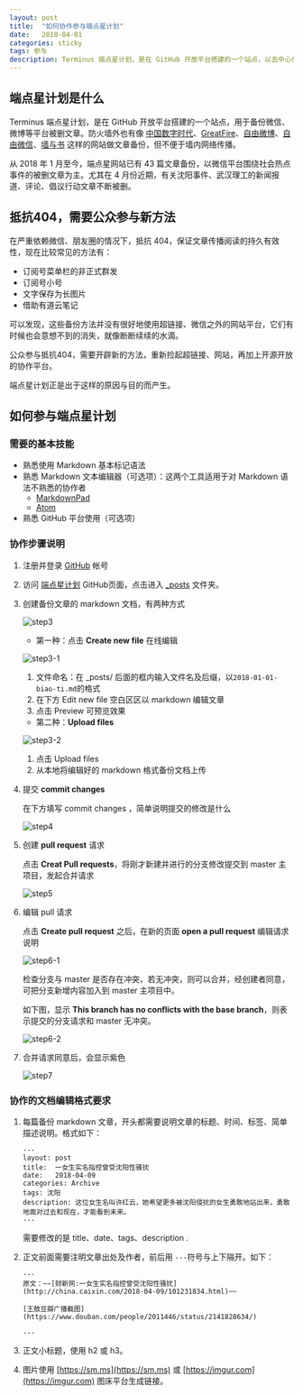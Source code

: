 ```yaml
---
layout: post
title:  "如何协作参与端点星计划"
date:   2018-04-01
categories: sticky
tags: 参与
description: Terminus 端点星计划，是在 GitHub 开放平台搭建的一个站点，以去中心化的方式备份微信、微博等平台被删文章。
---
```


## 端点星计划是什么

Terminus 端点星计划，是在 GitHub 开放平台搭建的一个站点，用于备份微信、微博等平台被删文章。防火墙外也有像 [中国数字时代](https://chinadigitaltimes.net/chinese/)、[GreatFire](https://zh.greatfire.org/)、[自由微博](https://freeweibo.com/)、[自由微信](https://freewechat.com/)、[墙与书](https://wallsandbooks.wordpress.com) 这样的网站做文章备份，但不便于墙内网络传播。

从 2018 年 1 月至今，端点星网站已有 43 篇文章备份，以微信平台围绕社会热点事件的被删文章为主。尤其在 4 月份近期，有关沈阳事件、武汉理工的新闻报道、评论、倡议行动文章不断被删。

## 抵抗404，需要公众参与新方法

在严重依赖微信、朋友圈的情况下，抵抗 404，保证文章传播阅读的持久有效性，现在比较常见的方法有：

- 订阅号菜单栏的非正式群发
- 订阅号小号
- 文字保存为长图片
- 借助有道云笔记

可以发现，这些备份方法并没有很好地使用超链接、微信之外的网站平台，它们有时候也会意想不到的消失，就像断断续续的水滴。

公众参与抵抗404，需要开辟新的方法，重新捡起超链接、网站，再加上开源开放的协作平台。

端点星计划正是出于这样的原因与目的而产生。

## 如何参与端点星计划

### 需要的基本技能

- 熟悉使用 Markdown 基本标记语法
- 熟悉 Markdown 文本编辑器（可选项）：这两个工具适用于对 Markdown 语法不熟悉的协作者
  - [MarkdownPad](http://markdownpad.com/)
  - [Atom](https://atom.io/)
- 熟悉 GitHub 平台使用（可选项）

### 协作步骤说明

1. 注册并登录 [GitHub](https://github.com/) 帐号

2. 访问 [端点星计划](https://github.com/Info-cn/Terminus) GitHub页面，点击进入 [_posts](https://github.com/Info-cn/Terminus/tree/master/_posts) 文件夹。

3. 创建备份文章的 markdown 文档，有两种方式

    ![step3](https://i.imgur.com/JSTxYEj.png)

    - 第一种：点击 **Create new file** 在线编辑

    ![step3-1](https://i.imgur.com/gvRxBfm.png)

      1. 文件命名：在 _posts/ 后面的框内输入文件名及后缀，以`2018-01-01-biao-ti.md`的格式
      2. 在下方 Edit new file 空白区区以 markdown 编辑文章
      3. 点击 Preview 可预览效果

    - 第二种：**Upload files**

    ![step3-2](https://i.imgur.com/tPU5I3q.png)

      1. 点击 Upload files
      2. 从本地将编辑好的 markdown 格式备份文档上传

4. 提交 **commit changes**

    在下方填写 commit changes ，简单说明提交的修改是什么

    ![step4](https://i.imgur.com/Ed5t4w3.png)

5. 创建 **pull request** 请求

    点击 **Creat Pull requests**，将刚才新建并进行的分支修改提交到 master 主项目，发起合并请求

    ![step5](https://i.loli.net/2018/04/11/5acdcba0a3813.png)

6. 编辑 pull 请求

    点击 **Create pull request** 之后，在新的页面 **open a pull request** 编辑请求说明

    ![step6-1](https://i.imgur.com/Etexqop.png)

    检查分支与 master 是否存在冲突，若无冲突，则可以合并，经创建者同意，可把分支新增内容加入到 master 主项目中。

    如下图，显示 **This branch has no conflicts with the base branch**，则表示提交的分支请求和 master 无冲突。

    ![step6-2](https://i.imgur.com/ochMeTR.png)

7. 合并请求同意后，会显示紫色

    ![step7](https://i.imgur.com/MFRdDLK.png)

### 协作的文档编辑格式要求

1. 每篇备份 markdown 文章，开头都需要说明文章的标题、时间、标签、简单描述说明。格式如下：

    ```
    ---
    layout: post
    title:  一女生实名指控曾受沈阳性骚扰
    date:   2018-04-09
    categories: Archive
    tags: 沈阳
    description: 这位女生名叫许红云，她希望更多被沈阳侵扰的女生勇敢地站出来，勇敢地面对过去和现在，才能看到未来。
    ---
    ```

    需要修改的是 title、date、tags、description .

2. 正文前面需要注明文章出处及作者，前后用 `---`符号与上下隔开。如下：

    ```
    ---
    原文：~~[财新网:一女生实名指控曾受沈阳性骚扰](http://china.caixin.com/2018-04-09/101231834.html)~~

    [王敖豆瓣广播截图](https://www.douban.com/people/2011446/status/2141828634/)

    ---
    ```

3. 正文小标题，使用 h2 或 h3。

4. 图片使用 [https://sm.ms](https://sm.ms) 或 [https://imgur.com](https://imgur.com) 图床平台生成链接。
